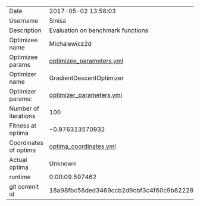 | | |
| --- | --- |
| Date | 2017-05-02 13:58:03 |
| Username | Sinisa |
| Description | Evaluation on benchmark functions |
| Optimizee name | Michalewicz2d |
| Optimizee params |  <a href="optimizee_parameters.yml">optimizee_parameters.yml</a>  |
| Optimizer name | GradientDescentOptimizer |
| Optimizer params: |  <a href="optimizer_parameters.yml">optimizer_parameters.yml</a>  |
| Number of iterations | 100 |
| Fitness at optima | -0.976313570932 |
| Coordinates of optima |  <a href="optima_coordinates.yml">optima_coordinates.yml</a>  |
| Actual optima |  Unknown  |
| runtime | 0:00:09.597462 |
| git commit id | 18a98fbc56ded3469ccb2d9cbf3c4f60c9b82228 |